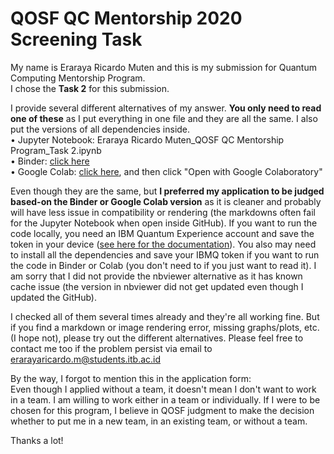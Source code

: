 # QOSF QC Mentorship 2020 Screening Task

My name is Eraraya Ricardo Muten and this is my submission for Quantum Computing Mentorship Program. <br>
I chose the **Task 2** for this submission.

I provide several different alternatives of my answer. **You only need to read one of these** as I put everything in one file and they are all the same. I also put the versions of all dependencies inside. <br>
• Jupyter Notebook: Eraraya Ricardo Muten_QOSF QC Mentorship Program_Task 2.ipynb <br>
• Binder: [click here](https://hub.gke1.mybinder.org/user/eraraya-ricardo--screening_task-asa6odbv/notebooks/Task%202.ipynb) <br>
• Google Colab: [click here](https://drive.google.com/file/d/11xW9GRtnVs6uSqMjTu6FlOBhyVaZJvgC/view?usp=sharing), and then click "Open with Google Colaboratory"

Even though they are the same, but **I preferred my application to be judged based-on the Binder or Google Colab version** as it is cleaner and probably will have less issue in compatibility or rendering (the markdowns often fail for the Jupyter Notebook when open inside GitHub). If you want to run the code locally, you need an IBM Quantum Experience account and save the token in your device ([see here for the documentation](https://qiskit.org/documentation/stubs/qiskit.providers.ibmq.IBMQFactory.save_account.html)). You also may need to install all the dependencies and save your IBMQ token if you want to run the code in Binder or Colab (you don't need to if you just want to read it). I am sorry that I did not provide the nbviewer alternative as it has known cache issue (the version in nbviewer did not get updated even though I updated the GitHub).

I checked all of them several times already and they're all working fine. But if you find a markdown or image rendering error, missing graphs/plots, etc. (I hope not), please try out the different alternatives. Please feel free to contact me too if the problem persist via email to erarayaricardo.m@students.itb.ac.id

By the way, I forgot to mention this in the application form: <br>
Even though I applied without a team, it doesn't mean I don't want to work in a team. I am willing to work either in a team or individually. If I were to be chosen for this program, I believe in QOSF judgment to make the decision whether to put me in a new team, in an existing team, or without a team.

Thanks a lot!
